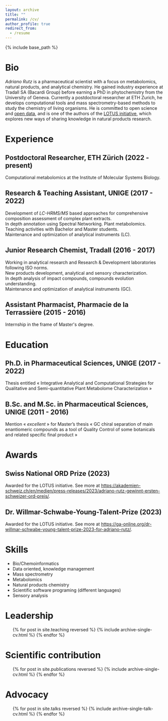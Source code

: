 ```yaml
---
layout: archive
title: ""
permalink: /cv/
author_profile: true
redirect_from:
  - /resume
---
```


{% include base_path %}

Bio
======

*Adriano Rutz* is a pharmaceutical scientist with a focus on metabolomics, natural products, and analytical chemistry.
He gained industry experience at Tradall SA (Bacardi Group) before earning a PhD in phytochemistry from the University of Geneva.
Currently a postdoctoral researcher at ETH Zurich, he develops computational tools and mass spectrometry-based methods to study the chemistry of living organisms.
He is committed to open science and [open data](https://akademien-schweiz.ch/en/current/news/adriano-rutz-gewinnt-ersten-schweizer-ord-preis), and is one of the authors of the [LOTUS initiative](https://doi.org/10.7554/eLife.70780), which explores new ways of sharing knowledge in natural products research.

Experience
======

## Postdoctoral Researcher, ETH Zürich (2022 - present)

Computational metabolomics at the Institute of Molecular Systems Biology.

## Research & Teaching Assistant, UNIGE  (2017 - 2022)

Development of *LC-HRMS/MS* based approaches for comprehensive composition assessment of complex plant extracts.<br/>
In depth annotation using Spectral Networking. Plant metabolomics. <br/>
Teaching activities with Bachelor and Master students. <br/>
Maintenance and optimization of analytical instruments (LC).

## Junior Research Chemist, Tradall (2016 - 2017)

Working in analytical research and Research & Development laboratories following ISO norms. <br/>
New products development, analytical and sensory characterization. <br/>
In depth analysis of impact compounds, compounds evolution understanding. <br/>
Maintenance and optimization of analytical instruments (GC).

## Assistant Pharmacist, Pharmacie de la Terrassière (2015 - 2016)

Internship in the frame of Master's degree.

Education
======

## Ph.D. in Pharmaceutical Sciences, UNIGE (2017 - 2022)

Thesis entitled « Integrative Analytical and Computational Strategies for Qualitative and Semi-quantitative Plant
Metabolome Characterization »

## B.Sc. and M.Sc. in Pharmaceutical Sciences, UNIGE (2011 - 2016)

Mention « *excellent* » for Master’s thesis « GC chiral separation of main enantiomeric compounds as a tool of Quality
Control of some botanicals and related specific final product »

Awards
======

## Swiss National ORD Prize (2023)

Awarded for the LOTUS initiative. See more at <https://akademien-schweiz.ch/en/medien/press-releases/2023/adriano-rutz-gewinnt-ersten-schweizer-ord-preis/>.

## Dr. Willmar-Schwabe-Young-Talent-Prize (2023)

Awarded for the LOTUS initiative. See more at <https://ga-online.org/dr-willmar-schwabe-young-talent-prize-2023-for-adriano-rutz/>.

Skills
======

* Bio/Chemoinformatics <br/>
* Data oriented, knowledge management <br/>
* Mass spectrometry <br/>
* Metabolomics <br/>
* Natural products chemistry <br/>
* Scientific software programing (different languages) <br/>
* Sensory analysis <br/>

Leadership
======
  <ul>{% for post in site.teaching reversed %}
    {% include archive-single-cv.html %}
  {% endfor %}</ul>

Scientific contribution
======
  <ul>{% for post in site.publications reversed %}
    {% include archive-single-cv.html %}
  {% endfor %}</ul>

Advocacy
======
  <ul>{% for post in site.talks reversed %}
    {% include archive-single-talk-cv.html %}
  {% endfor %}</ul>

